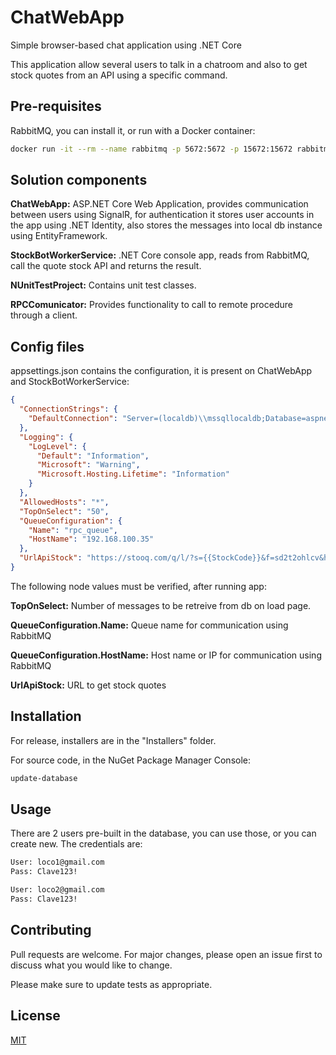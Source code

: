 # ChatWebApp

Simple browser-based chat application using .NET Core

This application allow several users to talk in a chatroom and also to get stock quotes from an API using a specific command.


## Pre-requisites
RabbitMQ, you can install it, or run with a Docker container:
```bash
docker run -it --rm --name rabbitmq -p 5672:5672 -p 15672:15672 rabbitmq:3-management
```

## Solution components
**ChatWebApp:** ASP.NET Core Web Application, provides communication between users using SignalR, for authentication it stores user accounts in the app using .NET Identity, also stores the messages into local db instance using EntityFramework.

**StockBotWorkerService:** .NET Core console app, reads from RabbitMQ, call the quote stock API and returns the result.

**NUnitTestProject:** Contains unit test classes.

**RPCComunicator:** Provides functionality to call to remote procedure through a client.


## Config files
appsettings.json contains the configuration, it is present on ChatWebApp and StockBotWorkerService:
```json
{
  "ConnectionStrings": {
    "DefaultConnection": "Server=(localdb)\\mssqllocaldb;Database=aspnet-ChatWebApp-83550D04-CF0B-4B72-AD87-42439F820F55;Trusted_Connection=True;MultipleActiveResultSets=true"
  },
  "Logging": {
    "LogLevel": {
      "Default": "Information",
      "Microsoft": "Warning",
      "Microsoft.Hosting.Lifetime": "Information"
    }
  },
  "AllowedHosts": "*",
  "TopOnSelect": "50",
  "QueueConfiguration": {
    "Name": "rpc_queue",
    "HostName": "192.168.100.35"
  },
  "UrlApiStock": "https://stooq.com/q/l/?s={{StockCode}}&f=sd2t2ohlcv&h&e=csv"
}

```

The following node values must be verified, after running app:

**TopOnSelect:** Number of messages to be retreive from db on load page.

**QueueConfiguration.Name:** Queue name for communication using RabbitMQ

**QueueConfiguration.HostName:** Host name or IP for communication using RabbitMQ

**UrlApiStock:** URL to get stock quotes

## Installation

For release, installers are in the "Installers" folder.

For source code, in the NuGet Package Manager Console:
```bash
update-database
```

## Usage
There are 2 users pre-built in the database, you can use those, or you can create new.
The credentials are:
```bash
User: loco1@gmail.com
Pass: Clave123!

User: loco2@gmail.com
Pass: Clave123!
```


## Contributing
Pull requests are welcome. For major changes, please open an issue first to discuss what you would like to change.

Please make sure to update tests as appropriate.

## License
[MIT](https://choosealicense.com/licenses/mit/)